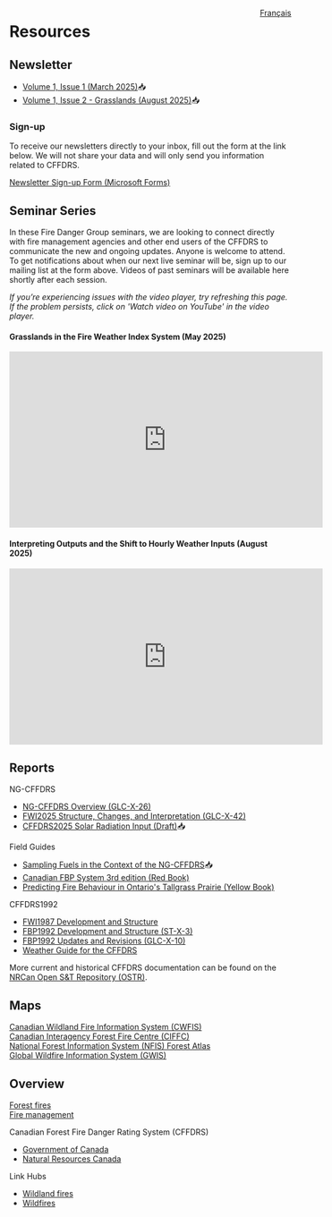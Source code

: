 <a href="https://cffdrs.github.io/website_fr/ressources/" target="_self" style="float: right;"> Français </a>

# Resources

## Newsletter
- [Volume 1, Issue 1 (March 2025)](../documents/Newsletter1_FWI2025_final.pdf)📥
- [Volume 1, Issue 2 - Grasslands (August 2025)](../documents/NextGenerationBrief_2_Grasslands.pdf)📥

### Sign-up
To receive our newsletters directly to your inbox, fill out the form at the link below. We will not share your data and will only send you information related to CFFDRS.

[Newsletter Sign-up Form (Microsoft Forms)](https://forms.office.com/r/jmT8HVrsK8)

## Seminar Series
In these Fire Danger Group seminars, we are looking to connect directly with fire management agencies and other end users of the CFFDRS to communicate the new and ongoing updates. Anyone is welcome to attend. To get notifications about when our next live seminar will be, sign up to our mailing list at the form above. Videos of past seminars will be available here shortly after each session.  

*If you’re experiencing issues with the video player, try refreshing this page. If the problem persists, click on 'Watch video on YouTube' in the video player.*

#### Grasslands in the Fire Weather Index System (May 2025)

<iframe width="560" height="315" src="https://www.youtube-nocookie.com/embed/7Lja-CeO11E?rel=0&cc_load_policy=1" title="Grasslands Seminar YouTube video" frameborder="0" allow="accelerometer; autoplay; clipboard-write; encrypted-media; gyroscope; picture-in-picture; web-share" referrerpolicy="no-referrer" allowfullscreen></iframe>

<br>

#### Interpreting Outputs and the Shift to Hourly Weather Inputs (August 2025)

<iframe width="560" height="315" src="https://www.youtube-nocookie.com/embed/AiXcUh-n2Ow?rel=0&cc_load_policy=1" title="Shift to Hourly Seminar YouTube video" frameborder="0" allow="accelerometer; autoplay; clipboard-write; encrypted-media; gyroscope; picture-in-picture; web-share" referrerpolicy="no-referrer" allowfullscreen></iframe>

<br>

## Reports
NG-CFFDRS

- [NG-CFFDRS Overview (GLC-X-26)](https://ostrnrcan-dostrncan.canada.ca/handle/1845/245411)
- [FWI2025 Structure, Changes, and Interpretation (GLC-X-42)](https://ostrnrcan-dostrncan.canada.ca/handle/1845/347500)
- [CFFDRS2025 Solar Radiation Input (Draft)](../documents/CFFDRS2025_Draft-Solar-Radiation-as-Input.pdf)📥

Field Guides

- [Sampling Fuels in the Context of the NG-CFFDRS](https://ca.nfis.org/fss/fss?command=retrieveByName&fileName=Field_Guide_of_NG_Protocol.pdf&fileNameSpace=docs/nfi&format=xml&promptToSave=true)📥
- [Canadian FBP System 3rd edition (Red Book)](https://ostrnrcan-dostrncan.canada.ca/handle/1845/223682)
- [Predicting Fire Behaviour in Ontario's Tallgrass Prairie (Yellow Book)](https://ostrnrcan-dostrncan.canada.ca/handle/1845/246080)

CFFDRS1992

- [FWI1987 Development and Structure](https://ostrnrcan-dostrncan.canada.ca/handle/1845/228434)
- [FBP1992 Development and Structure (ST-X-3)](https://ostrnrcan-dostrncan.canada.ca/handle/1845/235421)
- [FBP1992 Updates and Revisions (GLC-X-10)](https://ostrnrcan-dostrncan.canada.ca/handle/1845/247839)
- [Weather Guide for the CFFDRS](https://ostrnrcan-dostrncan.canada.ca/handle/1845/219568)

More current and historical CFFDRS documentation can be found on the  
[NRCan Open S&T Repository (OSTR)](https://ostrnrcan-dostrncan.canada.ca/home).

## Maps
[Canadian Wildland Fire Information System (CWFIS)](https://cwfis.cfs.nrcan.gc.ca/home)  
[Canadian Interagency Forest Fire Centre (CIFFC)](https://ciffc.net)  
[National Forest Information System (NFIS) Forest Atlas](https://ca.nfis.org/map/atlas.html)  
[Global Wildfire Information System (GWIS)](https://gwis.jrc.ec.europa.eu/)

## Overview
[Forest fires](https://natural-resources.canada.ca/our-natural-resources/forests/wildland-fires-insects-disturbances/forest-fires/13143)  
[Fire management](https://natural-resources.canada.ca/our-natural-resources/forests/wildland-fires-insects-disturbances/forest-fires/fire-management/13157)

Canadian Forest Fire Danger Rating System (CFFDRS)

- [Government of Canada](https://natural-resources.canada.ca/our-natural-resources/forests/wildland-fires-insects-disturbances/canadian-forest-fire-danger-rating-system/14470)  
- [Natural Resources Canada](https://cwfis.cfs.nrcan.gc.ca/background/summary/fdr)

Link Hubs

- [Wildland fires](https://natural-resources.canada.ca/our-natural-resources/forests/wildland-fires-insects-disturbances/17598)  
- [Wildfires](https://www.canada.ca/en/public-safety-canada/campaigns/wildfires.html)
